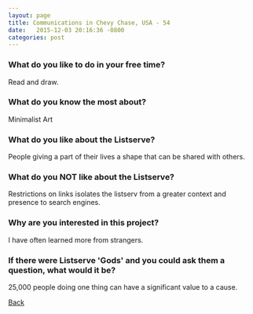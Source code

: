```yaml
---
layout: page
title: Communications in Chevy Chase, USA - 54
date:   2015-12-03 20:16:36 -0800
categories: post
---
```


### What do you like to do in your free time?
<p>Read and draw.</p>

### What do you know the most about?
<p>Minimalist Art
</p>

### What do you like about the Listserve?
<p>People giving a part of their lives a shape that can be shared with others.</p>

### What do you NOT like about the Listserve?
<p>Restrictions on links isolates the listserv from a greater context and presence to search engines.</p>

### Why are you interested in this project?
<p>I have often learned more from strangers.</p>

### If there were Listserve 'Gods' and you could ask them a question, what would it be?
<p>25,000 people doing one thing can have a significant value to a cause. </p>

[Back][1]

[1]: /responders/all